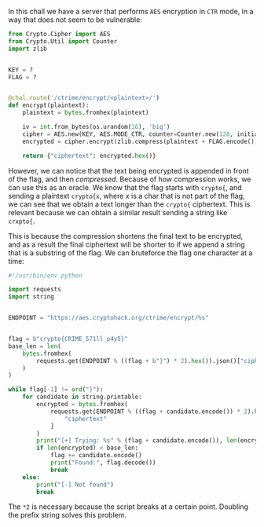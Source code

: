 In this chall we have a server that performs `AES` encryption in `CTR` mode, in a way that does not seem to be vulnerable:
```python
from Crypto.Cipher import AES
from Crypto.Util import Counter
import zlib


KEY = ?
FLAG = ?


@chal.route('/ctrime/encrypt/<plaintext>/')
def encrypt(plaintext):
    plaintext = bytes.fromhex(plaintext)

    iv = int.from_bytes(os.urandom(16), 'big')
    cipher = AES.new(KEY, AES.MODE_CTR, counter=Counter.new(128, initial_value=iv))
    encrypted = cipher.encrypt(zlib.compress(plaintext + FLAG.encode()))

    return {"ciphertext": encrypted.hex()}
```

However, we can notice that the text being encrypted is appended in front of the flag, and then *compressed*. Because of how compression works, we can use this as an oracle. We know that the flag starts with `crypto{`, and sending a plaintext `crypto{x`, where $x$ is a char that is not part of the flag, we can see that we obtain a text longer than the `crypto{` ciphertext. This is relevant because we can obtain a similar result sending a string like `crxpto{`.

This is because the compression shortens the final text to be encrypted, and as a result the final ciphertext will be shorter to if we append a string that is a substring of the flag. We can bruteforce the flag one character at a time:
```python
#!/usr/bin/env python

import requests
import string


ENDPOINT = "https://aes.cryptohack.org/ctrime/encrypt/%s"


flag = b"crypto{CRIME_571ll_p4y5}"
base_len = len(
    bytes.fromhex(
        requests.get(ENDPOINT % ((flag + b"}") * 2).hex()).json()["ciphertext"]
    )
)

while flag[-1] != ord("}"):
    for candidate in string.printable:
        encrypted = bytes.fromhex(
            requests.get(ENDPOINT % ((flag + candidate.encode()) * 2).hex()).json()[
                "ciphertext"
            ]
        )
        print("[+] Trying: %s" % (flag + candidate.encode()), len(encrypted), end="\r")
        if len(encrypted) < base_len:
            flag += candidate.encode()
            print("Found:", flag.decode())
            break
    else:
        print("[-] Not found")
        break
```

The `*2` is necessary because the script breaks at a certain point. Doubling the prefix string solves this problem.